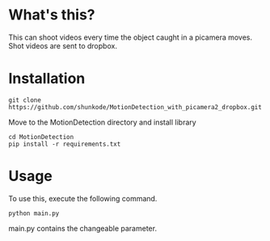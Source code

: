 # What's this?
This can shoot videos every time the object caught in a picamera moves.
Shot videos are sent to dropbox.

# Installation
```
git clone https://github.com/shunkode/MotionDetection_with_picamera2_dropbox.git
```
Move to the MotionDetection directory and install library
```
cd MotionDetection
pip install -r requirements.txt
```
# Usage
To use this, execute the following command.
```
python main.py
```
main.py contains the changeable parameter. 
